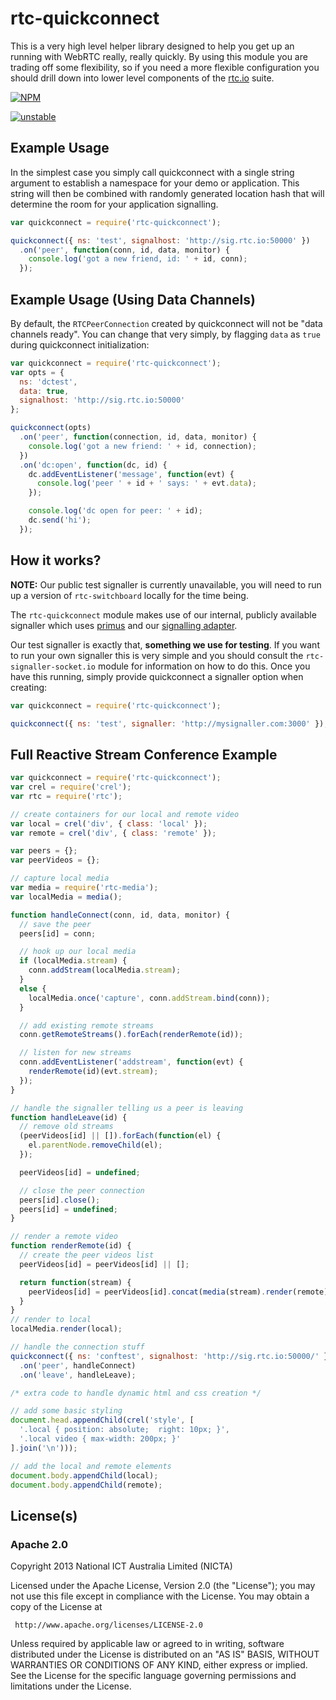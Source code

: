 # rtc-quickconnect

This is a very high level helper library designed to help you get up
an running with WebRTC really, really quickly.  By using this module you
are trading off some flexibility, so if you need a more flexible
configuration you should drill down into lower level components of the
[rtc.io](http://www.rtc.io) suite.


[![NPM](https://nodei.co/npm/rtc-quickconnect.png)](https://nodei.co/npm/rtc-quickconnect/)

[![unstable](http://hughsk.github.io/stability-badges/dist/unstable.svg)](http://github.com/hughsk/stability-badges)

## Example Usage

In the simplest case you simply call quickconnect with a single string
argument to establish a namespace for your demo or application.  This string
will then be combined with randomly generated location hash that will
determine the room for your application signalling.

```js
var quickconnect = require('rtc-quickconnect');

quickconnect({ ns: 'test', signalhost: 'http://sig.rtc.io:50000' })
  .on('peer', function(conn, id, data, monitor) {
    console.log('got a new friend, id: ' + id, conn);
  });
```

## Example Usage (Using Data Channels)

By default, the `RTCPeerConnection` created by quickconnect will not be
"data channels ready".  You can change that very simply, by flagging
`data` as `true` during quickconnect initialization:

```js
var quickconnect = require('rtc-quickconnect');
var opts = {
  ns: 'dctest',
  data: true,
  signalhost: 'http://sig.rtc.io:50000'
};

quickconnect(opts)
  .on('peer', function(connection, id, data, monitor) {
    console.log('got a new friend: ' + id, connection);
  })
  .on('dc:open', function(dc, id) {
    dc.addEventListener('message', function(evt) {
      console.log('peer ' + id + ' says: ' + evt.data);
    });

    console.log('dc open for peer: ' + id);
    dc.send('hi');
  });
```

## How it works?

__NOTE:__ Our public test signaller is currently unavailable, you will
need to run up a version of `rtc-switchboard` locally for the time being.

The `rtc-quickconnect` module makes use of our internal, publicly available
signaller which uses [primus](https://github.com/primus/primus) and our
[signalling adapter](https://github.com/rtc-io/rtc-switchboard).

Our test signaller is exactly that, __something we use for testing__.  If
you want to run your own signaller this is very simple and you should
consult the `rtc-signaller-socket.io` module for information on how to
do this.  Once you have this running, simply provide quickconnect a
signaller option when creating:

```js
var quickconnect = require('rtc-quickconnect');

quickconnect({ ns: 'test', signaller: 'http://mysignaller.com:3000' });
```

## Full Reactive Stream Conference Example

```js
var quickconnect = require('rtc-quickconnect');
var crel = require('crel');
var rtc = require('rtc');

// create containers for our local and remote video
var local = crel('div', { class: 'local' });
var remote = crel('div', { class: 'remote' });

var peers = {};
var peerVideos = {};

// capture local media
var media = require('rtc-media');
var localMedia = media();

function handleConnect(conn, id, data, monitor) {
  // save the peer
  peers[id] = conn;

  // hook up our local media
  if (localMedia.stream) {
    conn.addStream(localMedia.stream);
  }
  else {
    localMedia.once('capture', conn.addStream.bind(conn));
  }

  // add existing remote streams
  conn.getRemoteStreams().forEach(renderRemote(id));

  // listen for new streams
  conn.addEventListener('addstream', function(evt) {
    renderRemote(id)(evt.stream);
  });
}

// handle the signaller telling us a peer is leaving
function handleLeave(id) {
  // remove old streams
  (peerVideos[id] || []).forEach(function(el) {
    el.parentNode.removeChild(el);
  });

  peerVideos[id] = undefined;

  // close the peer connection
  peers[id].close();
  peers[id] = undefined;
}

// render a remote video
function renderRemote(id) {
  // create the peer videos list
  peerVideos[id] = peerVideos[id] || [];

  return function(stream) {
    peerVideos[id] = peerVideos[id].concat(media(stream).render(remote));
  }
}
// render to local
localMedia.render(local);

// handle the connection stuff
quickconnect({ ns: 'conftest', signalhost: 'http://sig.rtc.io:50000/' })
  .on('peer', handleConnect)
  .on('leave', handleLeave);

/* extra code to handle dynamic html and css creation */

// add some basic styling
document.head.appendChild(crel('style', [
  '.local { position: absolute;  right: 10px; }',
  '.local video { max-width: 200px; }'
].join('\n')));

// add the local and remote elements
document.body.appendChild(local);
document.body.appendChild(remote);
```

## License(s)

### Apache 2.0

Copyright 2013 National ICT Australia Limited (NICTA)

   Licensed under the Apache License, Version 2.0 (the "License");
   you may not use this file except in compliance with the License.
   You may obtain a copy of the License at

     http://www.apache.org/licenses/LICENSE-2.0

   Unless required by applicable law or agreed to in writing, software
   distributed under the License is distributed on an "AS IS" BASIS,
   WITHOUT WARRANTIES OR CONDITIONS OF ANY KIND, either express or implied.
   See the License for the specific language governing permissions and
   limitations under the License.

